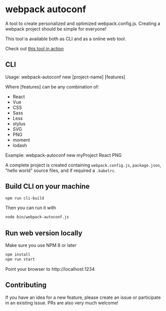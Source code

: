 # webpack autoconf

A tool to create personalized and optimized webpack.config.js. Creating a webpack project should be simple for everyone!

This tool is available both as CLI and as a online web tool.

Check out [this tool in action](https://webpack.jakoblind.no)

## CLI

Usage: webpack-autoconf new [project-name] [features]

Where [features] can be any combination of:
  - React
  - Vue
  - CSS
  - Sass
  - Less
  - stylus
  - SVG
  - PNG
  - moment
  - lodash

Example: webpack-autoconf new myProject React PNG

A complete project is created containing `webpack.config.js`, `package.json`, "hello world" source files, and if required a `.babelrc`.

## Build CLI on your machine

```sh
npm run cli-build
```

Then you can run it with

```sh
node bin/webpack-autoconf.js
```

## Run web version locally

Make sure you use NPM 8 or later

```sh
npm install
npm run start
```

Point your browser to http://localhost:1234

## Contributing

If you have an idea for a new feature, please create an issue or participate in an existing issue. PRs are also very much welcome!
